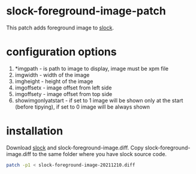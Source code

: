 # slock-foreground-image-patch
This patch adds foreground image to [slock](http://tools.suckless.org/slock/).

# configuration options
1. *imgpath - is path to image to display, image must be xpm file
2. imgwidth - width of the image
3. imgheight - height of the image
4. imgoffsetx - image offset from left side
5. imgoffsety - image offset from top side
6. showimgonlyatstart - if set to 1 image will be shown only at the start (before tipying), if set to 0 image will be always shown

# installation
Download [slock](http://tools.suckless.org/slock/) and slock-foreground-image.diff.
Copy slock-foreground-image.diff to the same folder where you have slock source code.
```bash
patch -p1 < slock-foreground-image-20211210.diff
```
